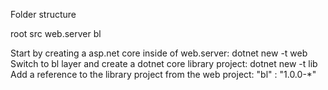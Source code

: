 Folder structure

root
    src
        web.server
        bl

Start by creating a asp.net core inside of web.server: dotnet new -t web
Switch to bl layer and create a dotnet core library project: dotnet new -t lib
Add a reference to the library project from the web project:     "bl" : "1.0.0-*"
